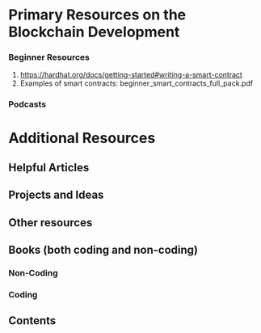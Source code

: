 # Primary Resources on the Blockchain Development


### Beginner Resources
1. https://hardhat.org/docs/getting-started#writing-a-smart-contract
2. Examples of smart contracts: beginner_smart_contracts_full_pack.pdf

### Podcasts

# Additional Resources 

## Helpful Articles


## Projects and Ideas


## Other resources


## Books (both coding and non-coding)

### Non-Coding


### Coding

## Contents
